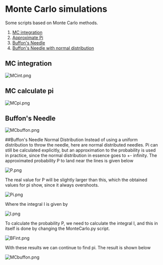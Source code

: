 # Monte Carlo simulations
Some scripts based on Monte Carlo methods.

1. [MC integration](https://github.com/mintDan/MonteCarlo#mc-integration)
2. [Approximate Pi](https://github.com/mintDan/MonteCarlo#mc-calculate-pi)
3. [Buffon's Needle](https://github.com/mintDan/MonteCarlo#buffons-needle)
4. [Buffon's Needle with normal distribution](https://github.com/mintDan/MonteCarlo#buffons-needle-normal-distribution)


## MC integration
![MCint.png](https://github.com/Bootlegg/MonteCarlo/blob/master/MCint.png)

## MC calculate pi
![MCpi.png](https://github.com/Bootlegg/MonteCarlo/blob/master/MCpi.png)

## Buffon's Needle
![MCbuffon.png](https://github.com/Bootlegg/MonteCarlo/blob/master/MCBuffon.png)

##Buffon's Needle Normal Distribution
Instead of using a uniform distribution to throw the needle, here are normal distributed needles. 
Pi can still be calculated explicitly, but an approximation to the probability is used in practice, since the normal distribution in essence goes to +- infinity.
The approximated probability P to land near the lines is given below

![P.png](https://github.com/Bootlegg/MonteCarlo/blob/master/P.png)

The real value for P will be slightly larger than this, which the obtained values for pi show, since it always overshoots.

![Pi.png](https://github.com/Bootlegg/MonteCarlo/blob/master/Pi.png)

Where the integral I is given by

![I.png](https://github.com/Bootlegg/MonteCarlo/blob/master/I.png)

To calculate the probability P, we need to calculate the integral I, and this in itself is done by changing the MonteCarlo.py script.

![BFint.png](https://github.com/Bootlegg/MonteCarlo/blob/master/BFint.png)

With these results we can continue to find pi. The result is shown below

![MCbuffon.png](https://github.com/Bootlegg/MonteCarlo/blob/master/MCBuffonGauss.png)
